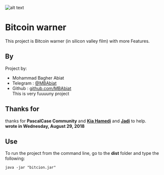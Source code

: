 ![alt text](http://www.metalsucks.net/wp-content/uploads/2018/04/napalm_death_silicon_valley.jpg)

# Bitcoin warner
This project is Bitcoin warner (in silicon valley film) with more Features.

## By 

Project by:
- Mohammad Bagher Abiat 
- Telegram : [@MBAbiat](https://t.me/MBAbiat)
- Github : [github.com/MBAbiat](https://github.com/MBAbiat)<br>
This is very fuuuuny project 

## Thanks for

thanks for <b>PascalCase Community</b> and [<b>Kia Hamedi</b>](https://t.me/happy722) and [<b>Jadi</b>](https://jadi.net/) to help.<br>
<b>wrote in Wednesday, August 29, 2018</b>

## Use

To run the project from the command line, go to the <b>dist</b> folder and
type the following:

```
java -jar "bitcion.jar"
```





